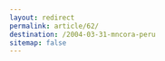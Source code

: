 ```yaml
---
layout: redirect
permalink: article/62/
destination: /2004-03-31-mncora-peru
sitemap: false
---
```


